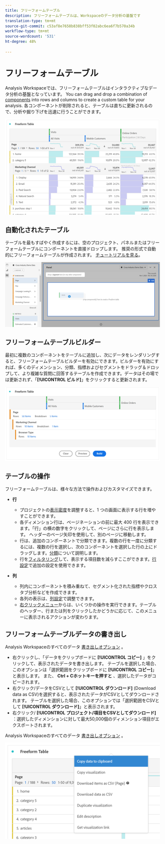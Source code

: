 ```yaml
---
title: フリーフォームテーブル
description: フリーフォームテーブルは、Workspaceのデータ分析の基盤です
translation-type: tm+mt
source-git-commit: c53af8e7658b838bff53f02abc6ea6f7b570a34b
workflow-type: tm+mt
source-wordcount: '531'
ht-degree: 48%

---
```



# フリーフォームテーブル

Analysis Workspaceでは、フリーフォームテーブルはインタラクティブなデータ分析の基盤となっています。 You can drag and drop a combination of [components](https://docs.adobe.com/content/help/ja-JP/analytics/analyze/analysis-workspace/components/analysis-workspace-components.html) into rows and columns to create a custom table for your analysis. 各コンポーネントが削除されると、テーブルは直ちに更新されるので、分析や掘り下げを迅速に行うことができます。

![](assets/opening-section.png)

## 自動化されたテーブル

テーブルを最もすばやく作成するには、空のプロジェクト、パネルまたはフリーフォームテーブルにコンポーネントを直接ドロップします。 推奨の形式で自動的にフリーフォームテーブルが作成されます。 [チュートリアルを見る](https://experienceleague.adobe.com/docs/analytics-learn/tutorials/analysis-workspace/building-freeform-tables/auto-build-freeform-tables-in-analysis-workspace.html)。

![](assets/automated-table.png)

## フリーフォームテーブルビルダー

最初に複数のコンポーネントをテーブルに追加し、次にデータをレンダリングすると、フリーフォームテーブルビルダーを有効にできます。ビルダーを有効にすれば、多くのディメンション、分類、指標およびセグメントをドラッグ＆ドロップして、より複雑な質問に回答するテーブルを作成できます。データはその場では更新されず、「**[!UICONTROL ビルド]**」をクリックすると更新されます。

![](assets/table-builder.png)

## テーブルの操作

フリーフォームテーブルは、様々な方法で操作およびカスタマイズできます。

* **行**
   * プロジェクトの[表示密度](https://docs.adobe.com/content/help/ja-JP/analytics/analyze/analysis-workspace/build-workspace-project/view-density.html)を調整すると、1 つの画面に表示する行を増やすことができます。
   * 各ディメンション行は、ページネーションの前に最大 400 行を表示できます。「行」の横の数字をクリックして、ページにさらに行を表示します。 ヘッダーのページ矢印を使用して、別のページに移動します。
   * 行は、追加のコンポーネントで分類できます。複数の行を一度に分類するには、複数の行を選択し、次のコンポーネントを選択した行の上にドラッグします。[分類](https://docs.adobe.com/content/help/ja-JP/analytics/analyze/analysis-workspace/components/dimensions/t-breakdown-fa.html)について説明します。
   * 行を[フィルタリング](https://experienceleague.adobe.com/docs/analytics/analyze/analysis-workspace/visualizations/freeform-table/pagination-filtering-sorting.html?lang=ja-JP)して、表示する項目数を減らすここができます。[行設定](https://docs.adobe.com/content/help/en/analytics/analyze/analysis-workspace/visualizations/freeform-table/column-row-settings/table-settings.html)で追加の設定を使用できます。

* **列**
   * 列内にコンポーネントを積み重ねて、セグメント化された指標やクロスタブ分析などを作成できます。
   * 各列の表示は、[列設定](https://docs.adobe.com/content/help/ja-JP/analytics/analyze/analysis-workspace/build-workspace-project/column-row-settings/column-settings.html)で調整できます。
   * [右クリックメニュー](https://docs.adobe.com/content/help/en/analytics-learn/tutorials/analysis-workspace/building-freeform-tables/using-the-right-click-menu.html)からは、いくつかの操作を実行できます。テーブルのヘッダー、行または列をクリックしたかどうかに応じて、このメニューに表示されるアクションが変わります。

## フリーフォームテーブルデータの書き出し

Analysis Workspaceのすべてのデータ [書き出しオプション](https://experienceleague.adobe.com/docs/analytics/analyze/analysis-workspace/curate-share/download-send.html) 。

* 右クリックし、「データをクリップボードに **[!UICONTROL コピー]** 」をクリックして、表示されたデータを書き出します。 テーブルを選択した場合、このオプションは「選択範囲をクリップボードに **[!UICONTROL コピー]**」と表示します。 また、 **Ctrl + Cホットキーを押すと** 、選択したデータがコピーされます。
* 右クリック/データをCSVとして **[!UICONTROL ダウンロード]** (Download data as CSV)を選択すると、表示されたデータがCSVとしてダウンロードされます。 テーブルを選択した場合、このオプションでは「選択範囲をCSVとして **[!UICONTROL ダウンロード]**」と表示されます。
* 右クリック/ **[!UICONTROL プロジェクト/項目をCSVとしてダウンロード]** ：選択したディメンションに対して最大50,000個のディメンション項目がエクスポートされます。

Analysis Workspaceのすべてのデータ [書き出しオプション](https://experienceleague.adobe.com/docs/analytics/analyze/analysis-workspace/curate-share/download-send.html) 。

![](assets/export-options.png)
